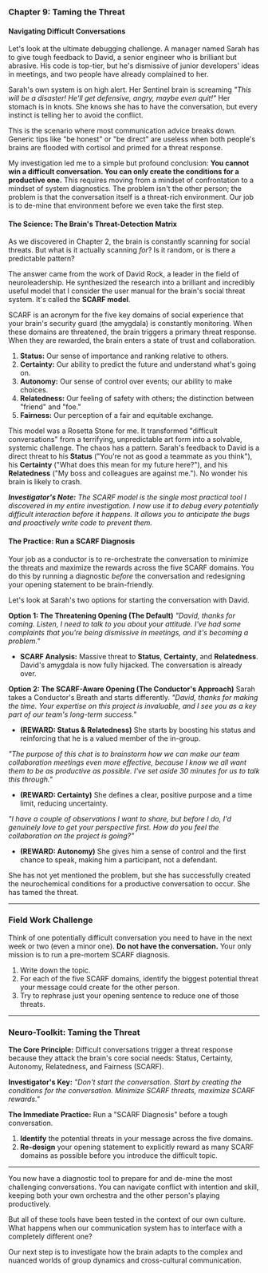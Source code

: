 ### **Chapter 9: Taming the Threat**
#### Navigating Difficult Conversations

Let's look at the ultimate debugging challenge. A manager named Sarah has to give tough feedback to David, a senior engineer who is brilliant but abrasive. His code is top-tier, but he's dismissive of junior developers' ideas in meetings, and two people have already complained to her.

Sarah's own system is on high alert. Her Sentinel brain is screaming *"This will be a disaster! He'll get defensive, angry, maybe even quit!"* Her stomach is in knots. She knows she has to have the conversation, but every instinct is telling her to avoid the conflict.

This is the scenario where most communication advice breaks down. Generic tips like "be honest" or "be direct" are useless when both people's brains are flooded with cortisol and primed for a threat response.

My investigation led me to a simple but profound conclusion: **You cannot win a difficult conversation. You can only create the conditions for a productive one.** This requires moving from a mindset of confrontation to a mindset of system diagnostics. The problem isn't the other person; the problem is that the conversation itself is a threat-rich environment. Our job is to de-mine that environment before we even take the first step.

#### **The Science: The Brain's Threat-Detection Matrix**

As we discovered in Chapter 2, the brain is constantly scanning for social threats. But what is it actually scanning *for*? Is it random, or is there a predictable pattern?

The answer came from the work of David Rock, a leader in the field of neuroleadership. He synthesized the research into a brilliant and incredibly useful model that I consider the user manual for the brain's social threat system. It's called the **SCARF model**.

SCARF is an acronym for the five key domains of social experience that your brain's security guard (the amygdala) is constantly monitoring. When these domains are threatened, the brain triggers a primary threat response. When they are rewarded, the brain enters a state of trust and collaboration.

1.  **Status:** Our sense of importance and ranking relative to others.
2.  **Certainty:** Our ability to predict the future and understand what's going on.
3.  **Autonomy:** Our sense of control over events; our ability to make choices.
4.  **Relatedness:** Our feeling of safety with others; the distinction between "friend" and "foe."
5.  **Fairness:** Our perception of a fair and equitable exchange.

This model was a Rosetta Stone for me. It transformed "difficult conversations" from a terrifying, unpredictable art form into a solvable, systemic challenge. The chaos has a pattern. Sarah's feedback to David is a direct threat to his **Status** ("You're not as good a teammate as you think"), his **Certainty** ("What does this mean for my future here?"), and his **Relatedness** ("My boss and colleagues are against me."). No wonder his brain is likely to crash.

***Investigator's Note:*** *The SCARF model is the single most practical tool I discovered in my entire investigation. I now use it to debug every potentially difficult interaction before it happens. It allows you to anticipate the bugs and proactively write code to prevent them.*

#### **The Practice: Run a SCARF Diagnosis**

Your job as a conductor is to re-orchestrate the conversation to minimize the threats and maximize the rewards across the five SCARF domains. You do this by running a diagnostic *before* the conversation and redesigning your opening statement to be brain-friendly.

Let's look at Sarah's two options for starting the conversation with David.

**Option 1: The Threatening Opening (The Default)**
*"David, thanks for coming. Listen, I need to talk to you about your attitude. I've had some complaints that you're being dismissive in meetings, and it's becoming a problem."*
*   **SCARF Analysis:** Massive threat to **Status**, **Certainty**, and **Relatedness**. David's amygdala is now fully hijacked. The conversation is already over.

**Option 2: The SCARF-Aware Opening (The Conductor's Approach)**
Sarah takes a Conductor's Breath and starts differently.
*"David, thanks for making the time. Your expertise on this project is invaluable, and I see you as a key part of our team's long-term success."*
*   **(REWARD: Status & Relatedness)** She starts by boosting his status and reinforcing that he is a valued member of the in-group.

*"The purpose of this chat is to brainstorm how we can make our team collaboration meetings even more effective, because I know we all want them to be as productive as possible. I've set aside 30 minutes for us to talk this through."*
*   **(REWARD: Certainty)** She defines a clear, positive purpose and a time limit, reducing uncertainty.

*"I have a couple of observations I want to share, but before I do, I'd genuinely love to get your perspective first. How do you feel the collaboration on the project is going?"*
*   **(REWARD: Autonomy)** She gives him a sense of control and the first chance to speak, making him a participant, not a defendant.

She has not yet mentioned the problem, but she has successfully created the neurochemical conditions for a productive conversation to occur. She has tamed the threat.

---
### **Field Work Challenge**

Think of one potentially difficult conversation you need to have in the next week or two (even a minor one). **Do not have the conversation.** Your only mission is to run a pre-mortem SCARF diagnosis.
1.  Write down the topic.
2.  For each of the five SCARF domains, identify the biggest potential threat your message could create for the other person.
3.  Try to rephrase just your opening sentence to reduce one of those threats.

---
### **Neuro-Toolkit: Taming the Threat**

**The Core Principle:**
Difficult conversations trigger a threat response because they attack the brain's core social needs: Status, Certainty, Autonomy, Relatedness, and Fairness (SCARF).

**Investigator's Key:**
*"Don't start the conversation. Start by creating the conditions for the conversation. Minimize SCARF threats, maximize SCARF rewards."*

**The Immediate Practice:**
Run a "SCARF Diagnosis" before a tough conversation.
1.  **Identify** the potential threats in your message across the five domains.
2.  **Re-design** your opening statement to explicitly reward as many SCARF domains as possible before you introduce the difficult topic.

---

You now have a diagnostic tool to prepare for and de-mine the most challenging conversations. You can navigate conflict with intention and skill, keeping both your own orchestra and the other person's playing productively.

But all of these tools have been tested in the context of our own culture. What happens when our communication system has to interface with a completely different one?

Our next step is to investigate how the brain adapts to the complex and nuanced worlds of group dynamics and cross-cultural communication.
      